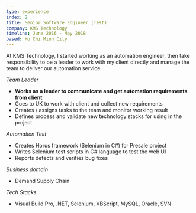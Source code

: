 ```yaml
---
type: experience
index: 2
title: Senior Software Engineer (Test)
company: KMS Technology
timeline: June 2016 - May 2018
based: Ho Chi Minh City
---
```


At KMS Technology, I started working as an automation engineer, then take responsibility to be a leader to work with my client directly and manage the team to deliver our automation service.

_Team Leader_

- **Works as a leader to communicate and get automation requirements from client**
- Goes to UK to work with client and collect new requirements
- Creates / assigns tasks to the team and monitor working result
- Defines process and validate new technology stacks for using in the project

_Automation Test_

- Creates Horus framework (Selenium in C#) for Presale project
- Writes Selenium test scripts in C# language to test the web UI
- Reports defects and verifies bug fixes

_Business domain_

- Demand Supply Chain

_Tech Stacks_

- Visual Build Pro, .NET, Selenium, VBScript, MySQL, Oracle, SVN

